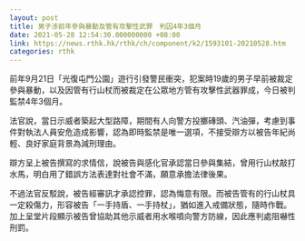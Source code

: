 ```yaml
---
layout: post
title: 男子涉前年參與暴動及管有攻擊性武罪　判囚4年3個月
date: 2021-05-28 12:54:30.000000000 +08:00
link: https://news.rthk.hk/rthk/ch/component/k2/1593101-20210528.htm
categories: rthk
---
```


前年9月21日「光復屯門公園」遊行引發警民衝突，犯案時19歲的男子早前被裁定參與暴動，以及因管有行山杖而被裁定在公眾地方管有攻擊性武器罪成，今日被判監禁4年3個月。

法官說，當日示威者築起大型路障，期間有人向警方投擲磚頭、汽油彈，考慮到事件對執法人員安危造成影響，認為即時監禁是唯一選項，不接受辯方以被告年紀尚輕、良好家庭背景為減刑理由。

辯方呈上被告撰寫的求情信，說被告與感化官承認當日參與集結，曾用行山杖敲打水馬，明白用了錯誤方法表達對社會不滿，願意承擔法律後果。

不過法官反駁說，被告經審訊才承認控罪，認為悔意有限。而被告管有的行山杖具一定殺傷力，形容被告「一手持盾、一手持杖」，猶如進入戒備狀態，隨時作戰。加上呈堂片段顯示被告曾協助其他示威者用水喉噴向警方防線，因此應判處阻嚇性刑罰。
